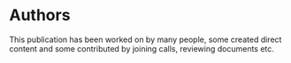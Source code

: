 # Authors

This publication has been worked on by many people, some created
direct content and some contributed by joining calls, reviewing
documents etc.

